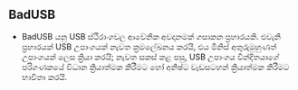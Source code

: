 ## BadUSB

- BadUSB යනු USB ස්ථිරාංගවල ආවේනික අවදානමක් ගසාකන ප්‍රහාරයකි. එවැනි ප්‍රහාරයක් USB උපාංගයක් නැවත ක්‍රමලේඛනය කරයි, එය මිනිස් අතුරුමුහුණත් උපාංගයක් ලෙස ක්‍රියා කරයි; නැවත සකස් කළ පසු, USB උපාංගය වින්දිතයාගේ පරිගණකයේ විධාන ක්‍රියාත්මක කිරීමට හෝ අනිෂ්ට වැඩසටහන් ක්‍රියාත්මක කිරීමට භාවිතා කරයි.
